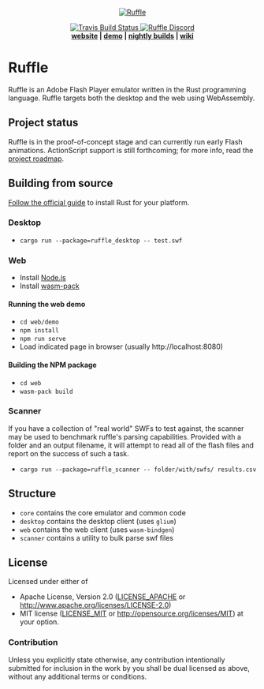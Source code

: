 <p align="center">
 <a href="https://ruffle.rs"><img src="https://ruffle.rs/assets/logo.png" alt="Ruffle"></a>
</p>
<p align="center">
 <a href="https://circleci.com/gh/ruffle-rs/ruffle">
  <img src="https://img.shields.io/circleci/build/github/ruffle-rs/ruffle" alt="Travis Build Status">
 </a>
  <a href="https://discord.gg/J8hgCQN">
      <img src="https://img.shields.io/discord/610531541889581066" alt="Ruffle Discord">
  </a>
  <br>
  <strong><a href="https://ruffle.rs">website</a> | <a href="http://ruffle-rs.s3-website-us-west-1.amazonaws.com/builds/web-demo/index.html?file=synj1.swf">demo</a> | <a href="http://ruffle-rs.s3-website-us-west-1.amazonaws.com/">nightly builds</a> | <a href="https://github.com/ruffle-rs/ruffle/wiki">wiki</a></strong>
</p>

# Ruffle

Ruffle is an Adobe Flash Player emulator written in the Rust programming language. Ruffle targets both the desktop and the web using WebAssembly.

## Project status

Ruffle is in the proof-of-concept stage and can currently run early Flash animations. ActionScript support is still forthcoming; for more info, read the [project roadmap](https://github.com/ruffle-rs/ruffle/wiki/Roadmap).

## Building from source
 
[Follow the official guide](https://www.rust-lang.org/tools/install) to install Rust for your platform.

### Desktop

* `cargo run --package=ruffle_desktop -- test.swf`

### Web

* Install [Node.js](https://nodejs.org/en/)
* Install [wasm-pack](https://rustwasm.github.io/wasm-pack/installer/)

#### Running the web demo

* `cd web/demo`
* `npm install`
* `npm run serve`
* Load indicated page in browser (usually http://localhost:8080)

#### Building the NPM package

* `cd web`
* `wasm-pack build`

### Scanner

If you have a collection of "real world" SWFs to test against, the scanner may be used to benchmark
ruffle's parsing capabilities. Provided with a folder and an output filename, it will attempt to read
all of the flash files and report on the success of such a task.

* `cargo run --package=ruffle_scanner -- folder/with/swfs/ results.csv`

## Structure

- `core` contains the core emulator and common code
- `desktop` contains the desktop client (uses `glium`)
- `web` contains the web client (uses `wasm-bindgen`)
- `scanner` contains a utility to bulk parse swf files

## License

Licensed under either of
 * Apache License, Version 2.0 ([LICENSE_APACHE](LICENSE_APACHE) or http://www.apache.org/licenses/LICENSE-2.0)
 * MIT license ([LICENSE_MIT](LICENSE_MIT) or http://opensource.org/licenses/MIT)
at your option.

### Contribution

Unless you explicitly state otherwise, any contribution intentionally submitted
for inclusion in the work by you shall be dual licensed as above, without any
additional terms or conditions.
